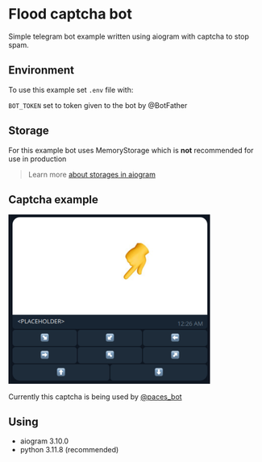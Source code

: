 # Flood captcha bot

Simple telegram bot example written using aiogram with captcha to stop spam.

## Environment

To use this example set `.env` file with:

`BOT_TOKEN` set to token given to the bot by @BotFather

## Storage

For this example bot uses MemoryStorage which is **not** recommended for use in production

> Learn more [about storages in aiogram](https://docs.aiogram.dev/en/latest/dispatcher/finite_state_machine/storages.html)

## Captcha example

<img src="readmefiles/example.png" alt="example" width=400>

Currently this captcha is being used by [@paces_bot](https://t.me/paces_bot)

## Using

* aiogram 3.10.0
* python 3.11.8 (recommended)